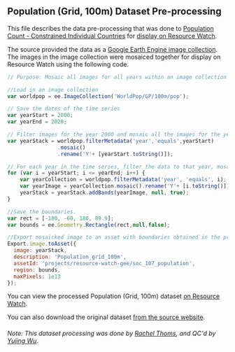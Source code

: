 ## Population (Grid, 100m) Dataset Pre-processing
This file describes the data pre-processing that was done to [Population Count - Constrained Individual Countries](https://www.worldpop.org/geodata/listing?id=78) for [display on Resource Watch](https://resourcewatch.org/data/explore/d6e42176-90c4-429d-8cae-7619c545a458).

The source provided the data as a [Google Earth Engine image collection](https://developers.google.com/earth-engine/datasets/catalog/WorldPop_GP_100m_pop). The images in the image collection were mosaiced together for display on Resource Watch using the following code.

```javascript
// Purpose: Mosaic all images for all years within an image collection and export it to an asset

//Load in an image collection
var worldpop = ee.ImageCollection('WorldPop/GP/100m/pop');

// Save the dates of the time series
var yearStart = 2000;
var yearEnd = 2020;

// Filter images for the year 2000 and mosaic all the images for the year to a single image. This image will serve as the base band for the compiled set of images. 
var yearStack = worldpop.filterMetadata('year','equals',yearStart)
                .mosaic()
                .rename('Y'+ [yearStart.toString()]);

// For each year in the time series, filter the data to that year, mosaic all the images to a single image, and add the mosaicked image as a band to the compiled image.
for (var i = yearStart; i <= yearEnd; i++) {
    var yearCollection = worldpop.filterMetadata('year', 'equals', i);
    var yearImage = yearCollection.mosaic().rename('Y'+ [i.toString()]);
    yearStack = yearStack.addBands(yearImage, null, true);
}

//Save the boundaries.
var rect = [-180, -60, 180, 89.9];
var bounds = ee.Geometry.Rectangle(rect,null,false);

//Export mosaicked image to an asset with boundaries obtained in the previous step.
Export.image.toAsset({
  image: yearStack,
  description: 'Population_grid_100m',
  assetId: 'projects/resource-watch-gee/soc_107_population',
  region: bounds,
  maxPixels: 1e13
});

```

You can view the processed Population (Grid, 100m) dataset [on Resource Watch](https://resourcewatch.org/data/explore/d6e42176-90c4-429d-8cae-7619c545a458).

You can also download the original dataset [from the source website](https://www.worldpop.org/geodata/listing?id=78).

###### Note: This dataset processing was done by [Rachel Thoms](https://www.wri.org/profile/rachel-thoms), and QC'd by [Yujing Wu](https://www.wri.org/profile/yujing-wu).
